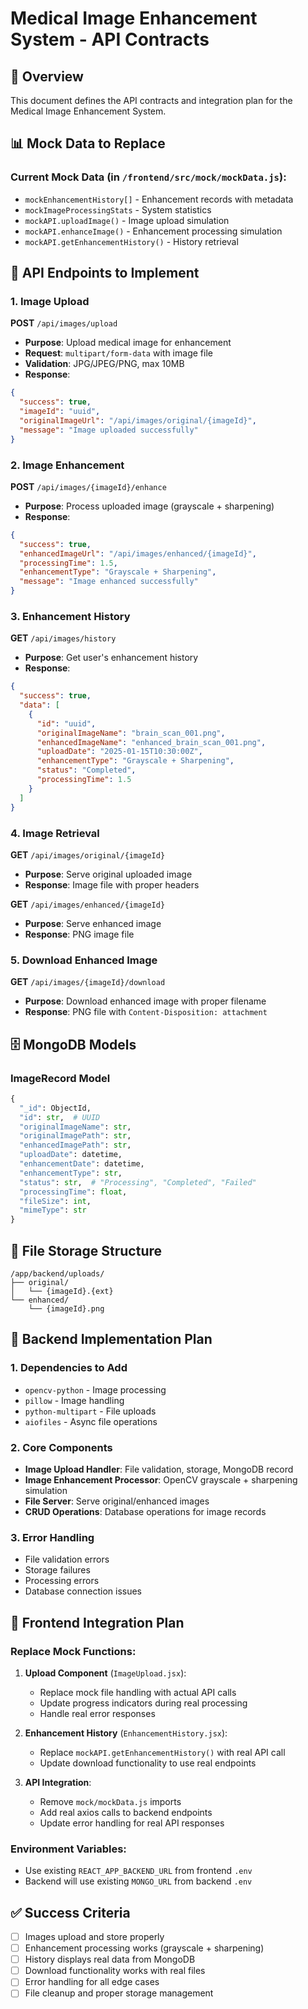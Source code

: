 # Medical Image Enhancement System - API Contracts

## 🎯 Overview
This document defines the API contracts and integration plan for the Medical Image Enhancement System.

## 📊 Mock Data to Replace

### Current Mock Data (in `/frontend/src/mock/mockData.js`):
- `mockEnhancementHistory[]` - Enhancement records with metadata
- `mockImageProcessingStats` - System statistics
- `mockAPI.uploadImage()` - Image upload simulation
- `mockAPI.enhanceImage()` - Enhancement processing simulation
- `mockAPI.getEnhancementHistory()` - History retrieval

## 🚀 API Endpoints to Implement

### 1. Image Upload
**POST** `/api/images/upload`
- **Purpose**: Upload medical image for enhancement
- **Request**: `multipart/form-data` with image file
- **Validation**: JPG/JPEG/PNG, max 10MB
- **Response**:
```json
{
  "success": true,
  "imageId": "uuid",
  "originalImageUrl": "/api/images/original/{imageId}",
  "message": "Image uploaded successfully"
}
```

### 2. Image Enhancement
**POST** `/api/images/{imageId}/enhance`
- **Purpose**: Process uploaded image (grayscale + sharpening)
- **Response**:
```json
{
  "success": true,
  "enhancedImageUrl": "/api/images/enhanced/{imageId}",
  "processingTime": 1.5,
  "enhancementType": "Grayscale + Sharpening",
  "message": "Image enhanced successfully"
}
```

### 3. Enhancement History
**GET** `/api/images/history`
- **Purpose**: Get user's enhancement history
- **Response**:
```json
{
  "success": true,
  "data": [
    {
      "id": "uuid",
      "originalImageName": "brain_scan_001.png",
      "enhancedImageName": "enhanced_brain_scan_001.png",
      "uploadDate": "2025-01-15T10:30:00Z",
      "enhancementType": "Grayscale + Sharpening",
      "status": "Completed",
      "processingTime": 1.5
    }
  ]
}
```

### 4. Image Retrieval
**GET** `/api/images/original/{imageId}`
- **Purpose**: Serve original uploaded image
- **Response**: Image file with proper headers

**GET** `/api/images/enhanced/{imageId}`
- **Purpose**: Serve enhanced image
- **Response**: PNG image file

### 5. Download Enhanced Image
**GET** `/api/images/{imageId}/download`
- **Purpose**: Download enhanced image with proper filename
- **Response**: PNG file with `Content-Disposition: attachment`

## 🗄️ MongoDB Models

### ImageRecord Model
```python
{
  "_id": ObjectId,
  "id": str,  # UUID
  "originalImageName": str,
  "originalImagePath": str,
  "enhancedImagePath": str,
  "uploadDate": datetime,
  "enhancementDate": datetime,
  "enhancementType": str,
  "status": str,  # "Processing", "Completed", "Failed"
  "processingTime": float,
  "fileSize": int,
  "mimeType": str
}
```

## 📁 File Storage Structure
```
/app/backend/uploads/
├── original/
│   └── {imageId}.{ext}
└── enhanced/
    └── {imageId}.png
```

## 🔧 Backend Implementation Plan

### 1. Dependencies to Add
- `opencv-python` - Image processing
- `pillow` - Image handling
- `python-multipart` - File uploads
- `aiofiles` - Async file operations

### 2. Core Components
- **Image Upload Handler**: File validation, storage, MongoDB record
- **Image Enhancement Processor**: OpenCV grayscale + sharpening simulation
- **File Server**: Serve original/enhanced images
- **CRUD Operations**: Database operations for image records

### 3. Error Handling
- File validation errors
- Storage failures
- Processing errors
- Database connection issues

## 🔗 Frontend Integration Plan

### Replace Mock Functions:
1. **Upload Component** (`ImageUpload.jsx`):
   - Replace mock file handling with actual API calls
   - Update progress indicators during real processing
   - Handle real error responses

2. **Enhancement History** (`EnhancementHistory.jsx`):
   - Replace `mockAPI.getEnhancementHistory()` with real API call
   - Update download functionality to use real endpoints

3. **API Integration**:
   - Remove `mock/mockData.js` imports
   - Add real axios calls to backend endpoints
   - Update error handling for real API responses

### Environment Variables:
- Use existing `REACT_APP_BACKEND_URL` from frontend `.env`
- Backend will use existing `MONGO_URL` from backend `.env`

## ✅ Success Criteria
- [ ] Images upload and store properly
- [ ] Enhancement processing works (grayscale + sharpening)
- [ ] History displays real data from MongoDB
- [ ] Download functionality works with real files
- [ ] Error handling for all edge cases
- [ ] File cleanup and proper storage management
